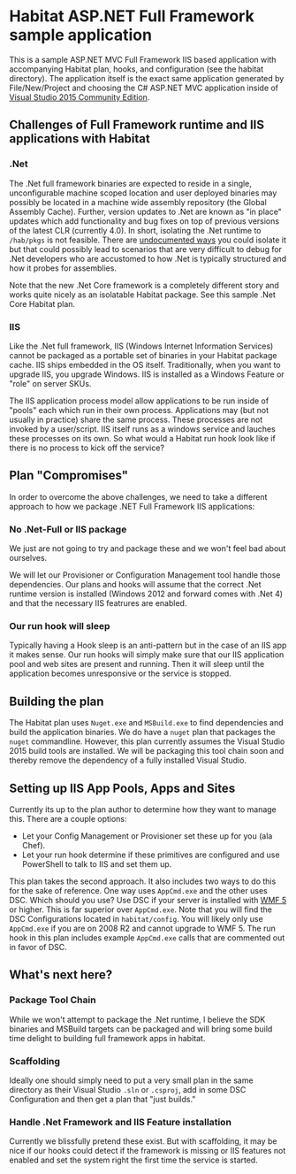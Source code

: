 # Habitat ASP.NET Full Framework sample application

This is a sample ASP.NET MVC Full Framework IIS based application with accompanying Habitat plan, hooks, and configuration (see the habitat directory). The application itself is the exact same application generated by File/New/Project and choosing the C# ASP.NET MVC application inside of [Visual Studio 2015 Community Edition](https://www.visualstudio.com/).

## Challenges of Full Framework runtime and IIS applications with Habitat

### .Net
The .Net full framework binaries are expected to reside in a single, unconfigurable machine scoped location and user deployed binaries may possibly be located in a machine wide assembly repository (the Global Assembly Cache). Further, version updates to .Net are known as "in place" updates which add functionality and bug fixes on top of previous versions of the latest CLR (currently 4.0). In short, isolating the .Net runtime to `/hab/pkgs` is not feasible. There are [undocumented ways](https://github.com/habitat-sh/net-habitat) you could isolate it but that could possibly lead to scenarios that are very difficult to debug for .Net developers who are accustomed to how .Net is typically structured and how it probes for assemblies.

Note that the new .Net Core framework is a completely different story and works quite nicely as an isolatable Habitat package. See this sample .Net Core Habitat plan.

### IIS
Like the .Net full framework, IIS (Windows Internet Information Services) cannot be packaged as a portable set of binaries in your Habitat package cache. IIS ships embedded in the OS itself. Traditionally, when you want to upgrade IIS, you upgrade Windows. IIS is installed as a Windows Feature or "role" on server SKUs.

The IIS application process model allow applications to be run inside of "pools" each which run in their own process. Applications may (but not usually in practice) share the same process. These processes are not invoked by a user/script. IIS itself runs as a windows service and lauches these processes on its own. So what would a Habitat run hook look like if there is no process to kick off the service?

## Plan "Compromises"
In order to overcome the above challenges, we need to take a different approach to how we package .NET Full Framework IIS applications:

### No .Net-Full or IIS package
We just are not going to try and package these and we won't feel bad about ourselves.

We will let our Provisioner or Configuration Management tool handle those dependencies. Our plans and hooks will assume that the correct .Net runtime version is installed (Windows 2012 and forward comes with .Net 4) and that the necessary IIS featrures are enabled.

### Our run hook will sleep
Typically having a Hook sleep is an anti-pattern but in the case of an IIS app it makes sense. Our run hooks will simply make sure that our IIS application pool and web sites are present and running. Then it will sleep until the application becomes unresponsive or the service is stopped.

## Building the plan
The Habitat plan uses `Nuget.exe` and `MSBuild.exe` to find dependencies and build the application binaries. We do have a `nuget` plan that packages the `nuget` commandline. However, this plan currently assumes the Visual Studio 2015 build tools are installed. We will be packaging this tool chain soon and thereby remove the dependency of a fully installed Visual Studio.

## Setting up IIS App Pools, Apps and Sites
Currently its up to the plan author to determine how they want to manage this. There are a couple options:

* Let your Config Management or Provisioner set these up for you (ala Chef).
* Let your run hook determine if these primitives are configured and use PowerShell to talk to IIS and set them up.

This plan takes the second approach. It also includes two ways to do this for the sake of reference. One way uses `AppCmd.exe` and the other uses DSC. Which should you use? Use DSC if your server is installed with [WMF 5](https://www.microsoft.com/en-us/download/details.aspx?id=50395) or higher. This is far superior over `AppCmd.exe`. Note that you will find the DSC Configurations located in `habitat/config`. You will likely only use `AppCmd.exe` if you are on 2008 R2 and cannot upgrade to WMF 5. The run hook in this plan includes example `AppCmd.exe` calls that are commented out in favor of DSC.

## What's next here?

### Package Tool Chain
While we won't attempt to package the .Net runtime, I believe the SDK binaries and MSBuild targets can be packaged and will bring some build time delight to building full framework apps in habitat.

### Scaffolding
Ideally one should simply need to put a very small plan in the same directory as their Visual Studio `.sln` or `.csproj`, add in some DSC Configuration and then get a plan that "just builds."

### Handle .Net Framework and IIS Feature installation
Currently we blissfully pretend these exist. But with scaffolding, it may be nice if our hooks could detect if the framework is missing or IIS features not enabled and set the system right the first time the service is started.
